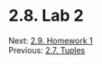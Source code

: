 # 2.8. Lab 2

Next: [2.9. Homework 1](2.9.%20Homework%201.md)<br>
Previous: [2.7. Tuples](2.7.%20Tuples.md)